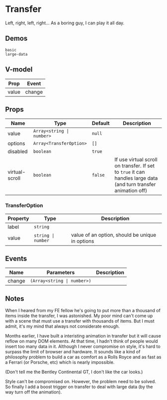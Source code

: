 # Transfer
<!--single-column-->
Left, right, left, right... As a boring guy, I can play it all day.
## Demos
```demo
basic
large-data
```
## V-model
|Prop|Event|
|-|-|
|value|change|

## Props
|Name|Type|Default|Description|
|-|-|-|-|
|value|`Array<string \| number>`|`null`||
|options|`Array<TransferOption>`|`[]`||
|disabled|`boolean`|`true`||
|virtual-scroll|`boolean`|`false`|If use virtual scroll on transfer. If set to `true` it can handles large data (and turn transfer animation off)|

### TransferOption
|Property|Type|Description|
|-|-|-|
|label|`string`||
|value|`string \| number`|value of an option, should be unique in options|

## Events
|Name|Parameters|Description|
|-|-|-|
|change|`(Array<string \| number>)`||

## Notes
When I heared from my FE fellow he's going to put more than a thousand of items inside the transfer, I was astonished. My poor mind can't come up with a scene that must use a transfer with thousands of items. But I must admit, it's my mind that always not considerate enough.

Months earlier, I have built a interisting animation in transfer but it will cause reflow on many DOM elements. At that time, I hadn't think of people would insert too many data in it. Although I never compromise on style, it's hard to surpass the limit of browser and hardware. It sounds like a kind of philosophy problem to build a car as comfort as a Rolls Royce and as fast as a Ferrari (or Porsche, etc) which is nearly impossible.

(Don't tell me the Bentley Continental GT, I don't like the car looks.)

Style can't be compromised on. However, the problem need to be solved. So finally I add a boost trigger on transfer to deal with large data (by the way turn off the animation).